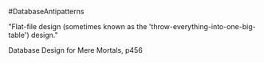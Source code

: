 #DatabaseAntipatterns

"Flat-file design (sometimes known as the 'throw-everything-into-one-big-table') design."

Database Design for Mere Mortals, p456